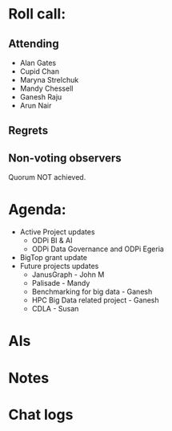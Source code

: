 # Roll call:

## Attending
* Alan Gates
* Cupid Chan
* Maryna Strelchuk
* Mandy Chessell
* Ganesh Raju
* Arun Nair

## Regrets

## Non-voting observers

Quorum NOT achieved.

# Agenda:

* Active Project updates
  * ODPi BI & AI
  * ODPi Data Governance and ODPi Egeria
* BigTop grant update
* Future projects updates
  * JanusGraph - John M
  * Palisade - Mandy
  * Benchmarking for big data - Ganesh
  * HPC Big Data related project - Ganesh
  * CDLA - Susan

# AIs

# Notes

# Chat logs
